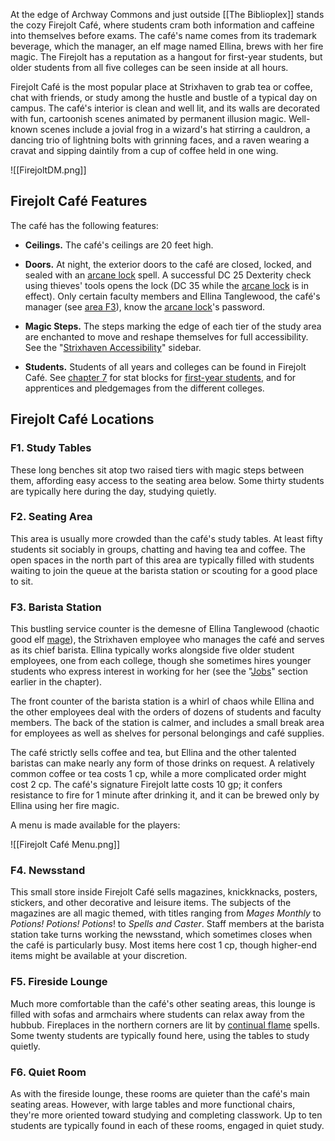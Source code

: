 At the edge of Archway Commons and just outside [[The Biblioplex]] stands the cozy Firejolt Café, where students cram both information and caffeine into themselves before exams. The café's name comes from its trademark beverage, which the manager, an elf mage named Ellina, brews with her fire magic. The Firejolt has a reputation as a hangout for first-year students, but older students from all five colleges can be seen inside at all hours.

Firejolt Café is the most popular place at Strixhaven to grab tea or coffee, chat with friends, or study among the hustle and bustle of a typical day on campus. The café's interior is clean and well lit, and its walls are decorated with fun, cartoonish scenes animated by permanent illusion magic. Well-known scenes include a jovial frog in a wizard's hat stirring a cauldron, a dancing trio of lightning bolts with grinning faces, and a raven wearing a cravat and sipping daintily from a cup of coffee held in one wing.

![[FirejoltDM.png]]
## Firejolt Café Features
The café has the following features:

- **Ceilings.** The café's ceilings are 20 feet high.

- **Doors.** At night, the exterior doors to the café are closed, locked, and sealed with an [arcane lock](https://5e.tools/spells.html#arcane%20lock_phb) spell. A successful DC 25 Dexterity check using thieves' tools opens the lock (DC 35 while the [arcane lock](https://5e.tools/spells.html#arcane%20lock_phb) is in effect). Only certain faculty members and Ellina Tanglewood, the café's manager (see [area F3](https://5e.tools/adventure.html#scc-ck,0,f3.%20barista%20station,0)), know the [arcane lock](https://5e.tools/spells.html#arcane%20lock_phb)'s password.

- **Magic Steps.** The steps marking the edge of each tier of the study area are enchanted to move and reshape themselves for full accessibility. See the "[Strixhaven Accessibility](https://5e.tools/adventure.html#scc-ck,0,strixhaven%20accessibility,0)" sidebar.

- **Students.** Students of all years and colleges can be found in Firejolt Café. See [chapter 7](https://5e.tools/book.html#scc,8) for stat blocks for [first-year students](https://5e.tools/bestiary.html#first-year%20student_scc), and for apprentices and pledgemages from the different colleges.

## Firejolt Café Locations
### F1. Study Tables
These long benches sit atop two raised tiers with magic steps between them, affording easy access to the seating area below. Some thirty students are typically here during the day, studying quietly.

### F2. Seating Area
This area is usually more crowded than the café's study tables. At least fifty students sit sociably in groups, chatting and having tea and coffee. The open spaces in the north part of this area are typically filled with students waiting to join the queue at the barista station or scouting for a good place to sit.

### F3. Barista Station
This bustling service counter is the demesne of Ellina Tanglewood (chaotic good elf [mage](https://5e.tools/bestiary.html#mage_mm)), the Strixhaven employee who manages the café and serves as its chief barista. Ellina typically works alongside five older student employees, one from each college, though she sometimes hires younger students who express interest in working for her (see the "[Jobs](https://5e.tools/book.html#scc,3,jobs,0)" section earlier in the chapter).

The front counter of the barista station is a whirl of chaos while Ellina and the other employees deal with the orders of dozens of students and faculty members. The back of the station is calmer, and includes a small break area for employees as well as shelves for personal belongings and café supplies.

The café strictly sells coffee and tea, but Ellina and the other talented baristas can make nearly any form of those drinks on request. A relatively common coffee or tea costs 1 cp, while a more complicated order might cost 2 cp. The café's signature Firejolt latte costs 10 gp; it confers resistance to fire for 1 minute after drinking it, and it can be brewed only by Ellina using her fire magic.

A menu is made available for the players:

![[Firejolt Café Menu.png]]

### F4. Newsstand
This small store inside Firejolt Café sells magazines, knickknacks, posters, stickers, and other decorative and leisure items. The subjects of the magazines are all magic themed, with titles ranging from _Mages Monthly_ to _Potions! Potions! Potions_! to _Spells and Caster_. Staff members at the barista station take turns working the newsstand, which sometimes closes when the café is particularly busy. Most items here cost 1 cp, though higher-end items might be available at your discretion.

### F5. Fireside Lounge
Much more comfortable than the café's other seating areas, this lounge is filled with sofas and armchairs where students can relax away from the hubbub. Fireplaces in the northern corners are lit by [continual flame](https://5e.tools/spells.html#continual%20flame_phb) spells. Some twenty students are typically found here, using the tables to study quietly.

### F6. Quiet Room
As with the fireside lounge, these rooms are quieter than the café's main seating areas. However, with large tables and more functional chairs, they're more oriented toward studying and completing classwork. Up to ten students are typically found in each of these rooms, engaged in quiet study.